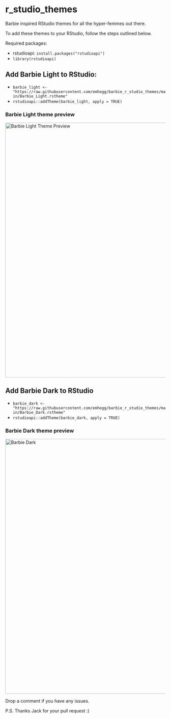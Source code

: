 # r_studio_themes

Barbie inspired RStudio themes for all the hyper-femmes out there.

To add these themes to your RStudio, follow the steps outlined below. 

Required packages: 
- rstudioapi: `install.packages("rstudioapi")`
- `library(rstudioapi)`

## Add Barbie Light to RStudio:
- `barbie_light <- "https://raw.githubusercontent.com/emhogg/barbie_r_studio_themes/main/Barbie_Light.rstheme"`
- `rstudioapi::addTheme(barbie_light, apply = TRUE)`

### Barbie Light theme preview
<img width="800" alt="Barbie Light Theme Preview" src="https://user-images.githubusercontent.com/83481390/208359433-27dfa486-e00a-452e-afb5-c5a05cf54807.png">

## Add Barbie Dark to RStudio
- `barbie_dark <- "https://raw.githubusercontent.com/emhogg/barbie_r_studio_themes/main/Barbie_Dark.rstheme"`
- `rstudioapi::addTheme(barbie_dark, apply = TRUE)`

### Barbie Dark theme preview
<img width="800" alt="Barbie Dark" src="https://user-images.githubusercontent.com/83481390/208359464-8482471f-f364-40c2-b793-1685b470fef9.png">

Drop a comment if you have any issues.


P.S. Thanks Jack for your pull request :)
